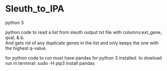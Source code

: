# Sleuth_to_IPA

python 3 

python code to read a list from sleuth output txt file with columns:ext_gene,	qval, &	b.  
And gets rid of any duplicate genes in the list and only keeps the one with the highest q-value.  

for python code to run must have pandas for python 3 installed. 
to dowload run in terminal: sudo -H pip3 install pandas

